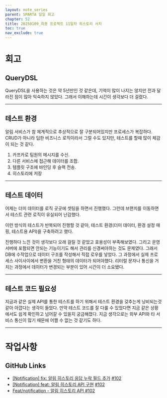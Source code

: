 ```yaml
---
layout: note_series
parent: SPARTA 일일 회고
chapter: 52
title: 20250109_최종 프로젝트 11일차 히스토리 서치
toc: true
nav_exclude: true
---
```


# 회고
## QueryDSL
QueryDSL을 사용하는 것은 약 5년만인 것 같은데, 
기억이 많이 나지는 않지만 전과 달라진 점이 많아 익숙하지 않았다.
그래서 이해하는데 시간이 생각보다 더 걸렸다.

---

## 테스트 환경
알림 서비스가 참 체계적으로 추상적으로 잘 구분되어있지만 프로세스가 복잡하다.
CRUD가 아니라 딥한 비즈니스 로직이라서 그럴 수도 있지만, 테스트를 할때 많이 체감이 되는 것 같다.  

1. 카프카로 팀원의 메시지를 수신.
2. 다른 서비스에 접근해 데이터를 조합.
3. 템플릿 구조에 바인딩 후 슬랙 전송.
4. 히스토리에 저장

---

## 테스트 데이터
어제는 더미 데이터를 로직 곳곳에 셋팅을 하면서 진행했다.
그런데 브랜치를 이동하면서 테스트 관련 로직이 유실되어 난감했다.

이런 방식의 테스트가 반복되어 진행할 것 같아, 
테스트 환경(더미 데이터, 환경 설정 매핑, 테스트용 API)을 구축하려고 했다.

진행하다 느낀 것이 생각보다 오래 걸릴 것 같았고 효용성이 부족해보였다.
그리고 운영 서버에 포함되면 안되는 기능이기도 해서 관리를 신경써야하는 것도 문제였다.
그래서 DB에 수작업으로 데이터 구조를 작성해서 직접 로우를 넣었다.
그 과정에서 실제 프로세스 사이사이에서 변환을 거친 형태의 데이터가 되어야했다.
리터럴 문자나 통신을 거치는 과정에서 데이터가 변경되는 부분이 있어 시간이 더 소요됐다.

---

## 테스트 코드 필요성
지금과 같은 실제 API를 통한 테스트를 하기 위해서 테스트 환경을 갖추는게
낭비되는것 같아 아깝다는 생각이 들었다. 
만약 테스트 코드를 잘 다룰 수 있었다면 지금 같은 상황에서도
쉽게 확인하고 넘어갈 수 있을지 궁금해졌다.
지금 생각으로는 외부 API와 타 서비스 통신이 많기 때문에 어쩔 수 없는 것 같기도 하다.

---

# 작업사항
## GitHub Links
- [[Notification] fix: 알림 히스토리 응답 누락 필드 추가](https://github.com/BobJool/Waiting-Reservation-Service/commit/67b7685445a1bcf7b783aad64a2d99aedb8ebce8) [#102](https://github.com/BobJool/Waiting-Reservation-Service/issues/102)
- [[Notification] feat: 알림 히스토리 API 구현](https://github.com/BobJool/Waiting-Reservation-Service/commit/2d9c64c0de41ee6acf1b67ca975a2cb068cc4f8c) [#102](https://github.com/BobJool/Waiting-Reservation-Service/issues/102)
- [Feat/notification - 알림 히스토리 API #102](https://github.com/BobJool/Waiting-Reservation-Service/pull/103)